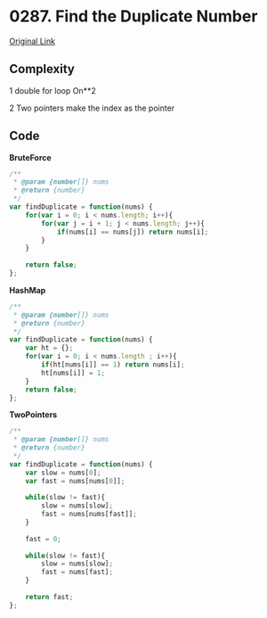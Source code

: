 
# 0287. Find the Duplicate Number


[Original Link](https://leetcode.com/problems/find-the-duplicate-number/)

## Complexity
1 double for loop On**2

2 Two pointers
make the index as the pointer


## Code
**BruteForce**
```javascript
/**
 * @param {number[]} nums
 * @return {number}
 */
var findDuplicate = function(nums) {
    for(var i = 0; i < nums.length; i++){
        for(var j = i + 1; j < nums.length; j++){
            if(nums[i] == nums[j]) return nums[i];
        }
    }
    
    return false;
};
```

**HashMap**
```javascript
/**
 * @param {number[]} nums
 * @return {number}
 */
var findDuplicate = function(nums) {
    var ht = {};
    for(var i = 0; i < nums.length ; i++){
        if(ht[nums[i]] == 1) return nums[i];
        ht[nums[i]] = 1;
    }
    return false;
};
```

**TwoPointers**
```javascript
/**
 * @param {number[]} nums
 * @return {number}
 */
var findDuplicate = function(nums) {
    var slow = nums[0];
    var fast = nums[nums[0]];
    
    while(slow != fast){
        slow = nums[slow];
        fast = nums[nums[fast]];
    }
    
    fast = 0;
    
    while(slow != fast){
        slow = nums[slow];
        fast = nums[fast];
    }
    
    return fast;
};
```